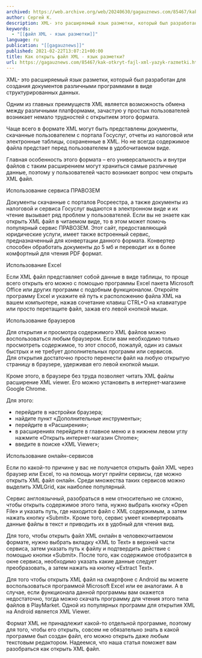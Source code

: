 ```yaml
---
archived: https://web.archive.org/web/20240630/gagauznews.com/85467/kak-otkryt-fajl-xml-yazyk-razmetki.html
author: Сергей К.
description: XML- это расширяемый язык разметки, который был разработан для создания документов различными программами в виде структурированных данных. Одним из главных преимуществ XML является возможность обмена между различными платформами, зачастую у простых пользователей возникает немало трудностей с открытием этого формата. Чаще всего в формате XML могут быть представлены документы, скачанные пользователем с портала Госуслуг, отчеты из налоговой или электронные таблицы, сохраненные в XML. Но не всегда содержимое файла предстает перед пользователем в удобочитаемом виде. Главная особенность этого формата – его универсальность и внутри файлов с таким расширением могут храниться самые различные данные, поэтому у пользователей часто возникает вопрос чем открыть XML файл. Использование сервиса ПРАВОЗЕМ Документы скачанные с […]
keywords:
  - "[[файл XML - язык разметки]]"
language: ru
publication: "[[gagauznews]]"
published: 2021-02-22T13:07:21+00:00
title: Как открыть файл XML - язык разметки?
url: https://gagauznews.com/85467/kak-otkryt-fajl-xml-yazyk-razmetki.html
---
```


XML- это расширяемый язык разметки, который был разработан для создания документов различными программами в виде структурированных данных.

Одним из главных преимуществ XML является возможность обмена между различными платформами, зачастую у простых пользователей возникает немало трудностей с открытием этого формата.

Чаще всего в формате XML могут быть представлены документы, скачанные пользователем с портала Госуслуг, отчеты из налоговой или электронные таблицы, сохраненные в XML. Но не всегда содержимое файла предстает перед пользователем в удобочитаемом виде.

Главная особенность этого формата – его универсальность и внутри файлов с таким расширением могут храниться самые различные данные, поэтому у пользователей часто возникает вопрос чем открыть XML файл.

Использование сервиса ПРАВОЗЕМ

Документы скачанные с порталов Росреестра, а также документы из налоговой и сервиса Госуслуг выдаются в электронном виде и их чтение вызывает ряд проблем у пользователей. Если вы не знаете как открыть XML файл в читаемом виде, то в этом может помочь популярный сервис ПРАВОЗЕМ. Этот сайт, предоставляющий юридические услуги, имеет также встроенный сервис, предназначенный для конвертации данного формата. Конвертер способен обработать документы до 5 мб и переводит их в более комфортный для чтения PDF формат.

Использование Excel

Если XML файл представляет собой данные в виде таблицы, то проще всего открыть его можно с помощью программы Excel пакета Microsoft Office или других программ с подобным функционалом. Откройте программу Excel и укажите ей путь к расположению файла XML на вашем компьютере, нажав сочетание клавиш CTRL+O на клавиатуре или просто перетащите файл, зажав его левой кнопкой мыши.

Использование браузеров

Для открытия и просмотра содержимого XML файлов можно воспользоваться любым браузером. Если вам необходимо только просмотреть содержимое, то этот способ, пожалуй, один из самых быстрых и не требует дополнительных программ или сервисов. Для открытия достаточно просто перенести файл на любую открытую страницу в браузере, удерживая его левой кнопкой мыши.

Кроме этого, в браузере без труда позволяет читать XML файлы расширение XML viewer. Его можно установить в интернет-магазине Google Chrome.

Для этого:

* перейдите в настройки браузера;
* найдите пункт «Дополнительные инструменты»;
* перейдите в «Расширения»;
* в расширениях перейдите в главное меню и в нижнем левом углу нажмите «Открыть интернет-магазин Chrome»;
* введите в поиске «XML Viewer»;

Использование онлайн-сервисов

Если по какой-то причине у вас не получается открыть файл XML через браузер или Excel, то на помощь могут прийти сервисы, где можно открыть XML файл онлайн. Среди множества таких сервисов можно выделить XMLGrid, как наиболее популярный.

Сервис англоязычный, разобраться в нем относительно не сложно, чтобы открыть содержимое этого типа, нужно выбрать кнопку «Open File» и указать путь, где находится файл с XML содержимым, а затем нажать кнопку «Submit». Кроме того, сервис умеет конвертировать данные файлы в текст и приводить их в удобный для чтения вид.

Для того, чтобы открыть файл XML онлайн в человекочитаемом формате, нужно выбрать вкладку «XML to Text» в верхней части сервиса, затем указать путь к файлу и подтвердить действие с помощью кнопки «Submit». После того, как содержимое отобразится в окне сервиса, необходимо указать какие данные следует преобразовать, а затем нажать на кнопку «Extract Text».

Для того чтобы открыть XML файл на смартфоне с Android вы можете воспользоваться программой Microsoft Excel или ее аналогами. А в случае, если функционала данной программы вам окажется недостаточно, тогда можно скачать программу для чтения этого типа файлов в PlayMarket. Одной из популярных программ для открытия XML на Android является XML Viewer.

Формат XML не принадлежит какой-то отдельной программе, поэтому для того, чтобы его открыть, совсем не обязательно знать в какой программе был создан файл, его можно открыть даже любым текстовым редактором. Надеемся, что наша статья поможет вам разобраться как открыть XML файл.